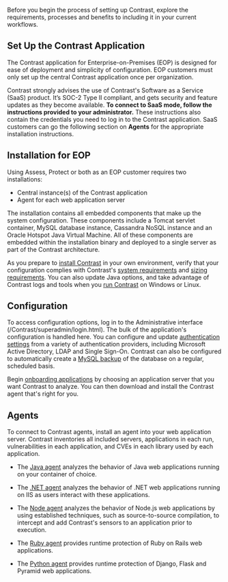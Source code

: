 <!--
title: "Quick Start Guide"
description: "Overview of installing Contrast"
tags: "quick start guide EOP overview Contrast agents installation setup"
-->

Before you begin the process of setting up Contrast, explore the requirements, processes and benefits to including it in your current workflows. 

## Set Up the Contrast Application 

The Contrast application for Enterprise-on-Premises (EOP) is designed for ease of deployment and simplicity of configuration. EOP customers must only set up the central Contrast application once per organization. 

Contrast strongly advises the use of Contrast's Software as a Service (SaaS) product. It’s SOC-2 Type II compliant, and gets security and feature updates as they become available. **To connect to SaaS mode, follow the instructions provided to your administrator.** These instructions also contain the credentials you need to log in to the Contrast application. SaaS customers can go the following section on **Agents** for the appropriate installation instructions. 

## Installation for EOP 

Using Assess, Protect or both as an EOP customer requires two installations:
* Central instance(s) of the Contrast application
* Agent for each web application server

The installation contains all embedded components that make up the system configuration. These components include a Tomcat servlet container, MySQL database instance, Cassandra NoSQL instance and an Oracle Hotspot Java Virtual Machine. All of these components are embedded within the installation binary and deployed to a single server as part of the Contrast architecture.

As you prepare to [install Contrast](installation-setupinstall.html) in your own environment, verify that your configuration complies with Contrast's [system requirements](installation-setup.html#contrast-reqs) and [sizing requirements](installation-setup.html#size). You can also update Java options, and take advantage of Contrast logs and tools when you [run Contrast](installation-setup.html#run) on Windows or Linux. 

## Configuration  

To access configuration options, log in to the Administrative interface (/Contrast/superadmin/login.html). The bulk of the application's configuration is handled here. You can configure and update [authentication settings](installation-setupauth.html) from a variety of authentication providers, including Microsoft Active Directory, LDAP and Single Sign-On. Contrast can also be configured to automatically create a [MySQL backup](installation-setup.html#setup-mysql) of the database on a regular, scheduled basis. 

Begin [onboarding applications](installation-setup.html#onboard) by choosing an application server that you want Contrast to analyze. You can then download and install the Contrast agent that's right for you. 

## Agents 

To connect to Contrast agents, install an agent into your web application server. Contrast inventories all included servers, applications in each run, vulnerabilities in each application, and CVEs in each library used by each application.

* The [Java agent](installation-java.html#java-overview) analyzes the behavior of Java web applications running on your container of choice. 

* The [.NET agent](installation-netinstall.html) analyzes the behavior of .NET web applications running on IIS as users interact with these applications.

* The [Node agent](installation-node.html#node-overview) analyzes the behavior of Node.js web applications by using established techniques, such as source-to-source compilation, to intercept and add Contrast's sensors to an application prior to execution. 

* The [Ruby agent](installation-ruby.html#ruby-overview) provides runtime protection of Ruby on Rails web applications.

* The [Python agent](installation-python.html#python-overview) provides runtime protection of Django, Flask and Pyramid web applications.



